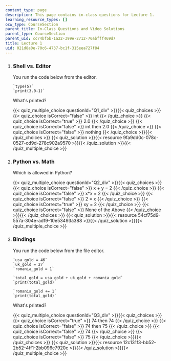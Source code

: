 ```yaml
---
content_type: page
description: This page contains in-class questions for Lecture 1.
learning_resource_types: []
ocw_type: CourseSection
parent_title: In-Class Questions and Video Solutions
parent_type: CourseSection
parent_uid: cc74bf5b-1a22-399e-2712-70abfff469d7
title: Lecture 1
uid: 021d8a0e-70c6-4737-bc1f-315eea727f84
---
```


1.  ### Shell vs. Editor
    
      
    
    You run the code below from the editor.
    
        `type(5)`
        `print(3.0-1)`
    
    What's printed?
    
    {{< quiz_multiple_choice questionId="Q1_div" >}}{{< quiz_choices >}}{{< quiz_choice isCorrect="false" >}}&nbsp;int&nbsp;{{< /quiz_choice >}}
    {{< quiz_choice isCorrect="true" >}}&nbsp;2.0&nbsp;{{< /quiz_choice >}}
    {{< quiz_choice isCorrect="false" >}}&nbsp;int then 2.0&nbsp;{{< /quiz_choice >}}
    {{< quiz_choice isCorrect="false" >}}&nbsp;nothing&nbsp;{{< /quiz_choice >}}{{< /quiz_choices >}}
    {{< quiz_solution >}}{{< resource 9fa9dd0c-078c-0527-cd9d-278c902a9570 >}}{{< /quiz_solution >}}{{< /quiz_multiple_choice >}}
  
3.  ### Python vs. Math
    
      
    
    Which is allowed in Python?
    
    {{< quiz_multiple_choice questionId="Q2_div" >}}{{< quiz_choices >}}{{< quiz_choice isCorrect="false" >}}&nbsp;x + y = 2&nbsp;{{< /quiz_choice >}}
    {{< quiz_choice isCorrect="false" >}}&nbsp;x\*x = 2&nbsp;{{< /quiz_choice >}}
    {{< quiz_choice isCorrect="false" >}}&nbsp;2 = x&nbsp;{{< /quiz_choice >}}
    {{< quiz_choice isCorrect="true" >}}&nbsp;xy = 2&nbsp;{{< /quiz_choice >}}
    {{< quiz_choice isCorrect="false" >}}&nbsp;None of the Above&nbsp;{{< /quiz_choice >}}{{< /quiz_choices >}}
    {{< quiz_solution >}}{{< resource 54cf75d9-557a-304e-adf9-10e53493a388 >}}{{< /quiz_solution >}}{{< /quiz_multiple_choice >}}
  
5.  ### Bindings
    
      
    
    You run the code below from the file editor.
    
        `usa_gold = 46`
        `uk_gold = 27`
        `romania_gold = 1`
        
        `total_gold = usa_gold + uk_gold + romania_gold`
        `print(total_gold)`
        
        `romania_gold += 1`
        `print(total_gold)`
    
    What's printed?
    
    {{< quiz_multiple_choice questionId="Q3_div" >}}{{< quiz_choices >}}{{< quiz_choice isCorrect="true" >}}&nbsp;74 then 74&nbsp;{{< /quiz_choice >}}
    {{< quiz_choice isCorrect="false" >}}&nbsp;74 then 75&nbsp;{{< /quiz_choice >}}
    {{< quiz_choice isCorrect="false" >}}&nbsp;74&nbsp;{{< /quiz_choice >}}
    {{< quiz_choice isCorrect="false" >}}&nbsp;75&nbsp;{{< /quiz_choice >}}{{< /quiz_choices >}}
    {{< quiz_solution >}}{{< resource 12c131f3-bb52-2b52-4ff1-2bb096c7920c >}}{{< /quiz_solution >}}{{< /quiz_multiple_choice >}}